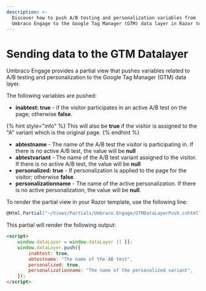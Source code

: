 ```yaml
---
description: >-
  Discover how to push A/B testing and personalization variables from
  Umbraco Engage to the Google Tag Manager (GTM) data layer in Razor templates.
---
```


# Sending data to the GTM Datalayer

Umbraco Engage provides a partial view that pushes variables related to A/B testing and personalization to the Google Tag Manager (GTM) data layer.

The following variables are pushed:

* **inabtest: true** - if the visitor participates in an active A/B test on the page; otherwise **false**.

{% hint style="info" %}
This will also be **true** if the visitor is assigned to the "A" variant which is the original page.
{% endhint %}

* **abtestname** - The name of the A/B test the visitor is participating in. If there is no active A/B test, the value will be **null**
* **abtestvariant** - The name of the A/B test variant assigned to the visitor. If there is no active A/B test, the value will be **null**
* **personalized: true** - If personalization is applied to the page for the visitor; otherwise **false**.
* **personalizationname** - The name of the active personalization. If there is no active personalization, the value will be **null**.

To render the partial view in your Razor template, use the following line:

```cs
@Html.Partial("~/Views/Partials/Umbraco.Engage/GTMDataLayerPush.cshtml")
```

This partial will render the following output:

```html
<script>
    window.dataLayer = window.dataLayer || [];
    window.dataLayer.push({
        inabtest: true,
        abtestname: "The name of the AB test",
        personalized: true,
        personalizationname: "The name of the personalized variant",
    });
</script>
```
